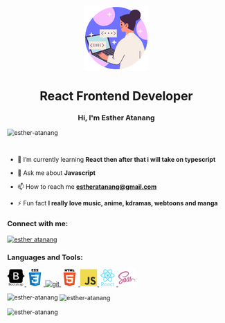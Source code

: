 <div align="center">
   <img src="computer-engineer.png" alt="engineer" height="150"/>
</div>
<h1 align="center">React Frontend Developer</h1>
<h3 align="center">Hi, I'm Esther Atanang</h3>

<p align="left"> <img src="https://komarev.com/ghpvc/?username=esther-atanang&label=Profile%20views&color=0e75b6&style=flat" alt="esther-atanang" /> </p>

<p align="left"> <a href="https://twitter.com/" target="blank"><img src="https://img.shields.io/twitter/follow/?logo=twitter&style=for-the-badge" alt="" /></a> </p>

- 🌱 I’m currently learning **React then after that i will take on typescript**

- 💬 Ask me about **Javascript**

- 📫 How to reach me **estheratanang@gmail.com**

- ⚡ Fun fact **I really love music, anime, kdramas, webtoons and manga**

<h3 align="left">Connect with me:</h3>
<p align="left">
<a href="https://linkedin.com/in/esther atanang" target="blank"><img align="center" src="https://raw.githubusercontent.com/rahuldkjain/github-profile-readme-generator/master/src/images/icons/Social/linked-in-alt.svg" alt="esther atanang" height="30" width="40" /></a>
</p>

<h3 align="left">Languages and Tools:</h3>
<p align="left"> <a href="https://getbootstrap.com" target="_blank" rel="noreferrer"> <img src="https://raw.githubusercontent.com/devicons/devicon/master/icons/bootstrap/bootstrap-plain-wordmark.svg" alt="bootstrap" width="40" height="40"/> </a> <a href="https://www.w3schools.com/css/" target="_blank" rel="noreferrer"> <img src="https://raw.githubusercontent.com/devicons/devicon/master/icons/css3/css3-original-wordmark.svg" alt="css3" width="40" height="40"/> </a> <a href="https://git-scm.com/" target="_blank" rel="noreferrer"> <img src="https://www.vectorlogo.zone/logos/git-scm/git-scm-icon.svg" alt="git" width="40" height="40"/> </a> <a href="https://www.w3.org/html/" target="_blank" rel="noreferrer"> <img src="https://raw.githubusercontent.com/devicons/devicon/master/icons/html5/html5-original-wordmark.svg" alt="html5" width="40" height="40"/> </a> <a href="https://developer.mozilla.org/en-US/docs/Web/JavaScript" target="_blank" rel="noreferrer"> <img src="https://raw.githubusercontent.com/devicons/devicon/master/icons/javascript/javascript-original.svg" alt="javascript" width="40" height="40"/> </a> <a href="https://reactjs.org/" target="_blank" rel="noreferrer"> <img src="https://raw.githubusercontent.com/devicons/devicon/master/icons/react/react-original-wordmark.svg" alt="react" width="40" height="40"/> </a> <a href="https://sass-lang.com" target="_blank" rel="noreferrer"> <img src="https://raw.githubusercontent.com/devicons/devicon/master/icons/sass/sass-original.svg" alt="sass" width="40" height="40"/> </a> </p>

<p><img align="left" src="https://github-readme-stats.vercel.app/api/top-langs?username=esther-atanang&show_icons=true&locale=en&layout=compact" alt="esther-atanang" /></p>

<p>&nbsp;<img align="center" src="https://github-readme-stats.vercel.app/api?username=esther-atanang&show_icons=true&locale=en" alt="esther-atanang" /></p>

<p><img align="center" src="https://github-readme-streak-stats.herokuapp.com/?user=esther-atanang&" alt="esther-atanang" /></p>
